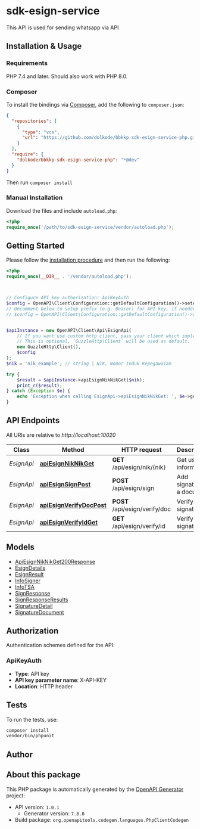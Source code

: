 # sdk-esign-service

This API is used for sending whatsapp via API


## Installation & Usage

### Requirements

PHP 7.4 and later.
Should also work with PHP 8.0.

### Composer

To install the bindings via [Composer](https://getcomposer.org/), add the following to `composer.json`:

```json
{
  "repositories": [
    {
      "type": "vcs",
      "url": "https://github.com/dolkode/bbkkp-sdk-esign-service-php.git"
    }
  ],
  "require": {
    "dolkode/bbkkp-sdk-esign-service-php": "*@dev"
  }
}
```

Then run `composer install`

### Manual Installation

Download the files and include `autoload.php`:

```php
<?php
require_once('/path/to/sdk-esign-service/vendor/autoload.php');
```

## Getting Started

Please follow the [installation procedure](#installation--usage) and then run the following:

```php
<?php
require_once(__DIR__ . '/vendor/autoload.php');



// Configure API key authorization: ApiKeyAuth
$config = OpenAPI\Client\Configuration::getDefaultConfiguration()->setApiKey('X-API-KEY', 'YOUR_API_KEY');
// Uncomment below to setup prefix (e.g. Bearer) for API key, if needed
// $config = OpenAPI\Client\Configuration::getDefaultConfiguration()->setApiKeyPrefix('X-API-KEY', 'Bearer');


$apiInstance = new OpenAPI\Client\Api\EsignApi(
    // If you want use custom http client, pass your client which implements `GuzzleHttp\ClientInterface`.
    // This is optional, `GuzzleHttp\Client` will be used as default.
    new GuzzleHttp\Client(),
    $config
);
$nik = 'nik_example'; // string | NIK, Nomor Induk Kepegawaian

try {
    $result = $apiInstance->apiEsignNikNikGet($nik);
    print_r($result);
} catch (Exception $e) {
    echo 'Exception when calling EsignApi->apiEsignNikNikGet: ', $e->getMessage(), PHP_EOL;
}

```

## API Endpoints

All URIs are relative to *http://localhost:10020*

Class | Method | HTTP request | Description
------------ | ------------- | ------------- | -------------
*EsignApi* | [**apiEsignNikNikGet**](docs/Api/EsignApi.md#apiesignniknikget) | **GET** /api/esign/nik/{nik} | Get user information
*EsignApi* | [**apiEsignSignPost**](docs/Api/EsignApi.md#apiesignsignpost) | **POST** /api/esign/sign | Add signature to a document
*EsignApi* | [**apiEsignVerifyDocPost**](docs/Api/EsignApi.md#apiesignverifydocpost) | **POST** /api/esign/verify/doc | Verify signature
*EsignApi* | [**apiEsignVerifyIdGet**](docs/Api/EsignApi.md#apiesignverifyidget) | **GET** /api/esign/verify/id | Verify signature

## Models

- [ApiEsignNikNikGet200Response](docs/Model/ApiEsignNikNikGet200Response.md)
- [EsignDetails](docs/Model/EsignDetails.md)
- [EsignResult](docs/Model/EsignResult.md)
- [InfoSigner](docs/Model/InfoSigner.md)
- [InfoTSA](docs/Model/InfoTSA.md)
- [SignResponse](docs/Model/SignResponse.md)
- [SignResponseResults](docs/Model/SignResponseResults.md)
- [SignatureDetail](docs/Model/SignatureDetail.md)
- [SignatureDocument](docs/Model/SignatureDocument.md)

## Authorization

Authentication schemes defined for the API:
### ApiKeyAuth

- **Type**: API key
- **API key parameter name**: X-API-KEY
- **Location**: HTTP header


## Tests

To run the tests, use:

```bash
composer install
vendor/bin/phpunit
```

## Author



## About this package

This PHP package is automatically generated by the [OpenAPI Generator](https://openapi-generator.tech) project:

- API version: `1.0.1`
    - Generator version: `7.8.0`
- Build package: `org.openapitools.codegen.languages.PhpClientCodegen`
